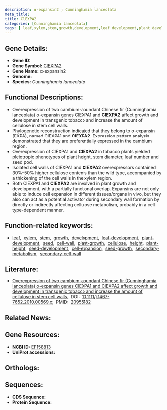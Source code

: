 ```yaml
---
description: α-expansin2 ; Cunninghamia lanceolata
meta_title:
title: ClEXPA2
categories: [Cunninghamia lanceolata]
tags: [ leaf,xylem,stem,growth,development,leaf development,plant development,seed,cell wall,plant growth,cellulose,height,plant height,seed development,cell expansion,seed growth,secondary metabolism,secondary cell wall ]
---
```


## Gene Details:
- **Gene ID:** []()
- **Gene Symbol:** <u>ClEXPA2</u>
- **Gene Name:** α-expansin2
- **Genome:** []()
- **Species:** *Cunninghamia lanceolata*

## Functional Descriptions:
   - Overexpression of two cambium-abundant Chinese fir (Cunninghamia lanceolata) α-expansin genes ClEXPA1 and **ClEXPA2** affect growth and development in transgenic tobacco and increase the amount of cellulose in stem cell walls.
   - Phylogenetic reconstruction indicated that they belong to α-expansin (EXPA), named ClEXPA1 and **ClEXPA2**. Expression pattern analysis demonstrated that they are preferentially expressed in the cambium region.
   - Overexpression of ClEXPA1 and **ClEXPA2** in tobacco plants yielded pleiotropic phenotypes of plant height, stem diameter, leaf number and seed pod.
   - Isolated cell walls of ClEXPA1 and **ClEXPA2** overexpressors contained 30%–50% higher cellulose contents than the wild type, accompanied by a thickening of the cell walls in the xylem region. 
   - Both ClEXPA1 and **ClEXPA2** are involved in plant growth and development, with a partially functional overlap. Expansins are not only able to induce cell expansion in different tissues/organs in vivo, but they also can act as a potential activator during secondary wall formation by directly or indirectly affecting cellulose metabolism, probably in a cell type-dependent manner.

## Function-related keywords:
   - [leaf](/tags/leaf/),&nbsp;&nbsp;[xylem](/tags/xylem/),&nbsp;&nbsp;[stem](/tags/stem/),&nbsp;&nbsp;[growth](/tags/growth/),&nbsp;&nbsp;[development](/tags/development/),&nbsp;&nbsp;[leaf-development](/tags/leaf-development/),&nbsp;&nbsp;[plant-development](/tags/plant-development/),&nbsp;&nbsp;[seed](/tags/seed/),&nbsp;&nbsp;[cell-wall](/tags/cell-wall/),&nbsp;&nbsp;[plant-growth](/tags/plant-growth/),&nbsp;&nbsp;[cellulose](/tags/cellulose/),&nbsp;&nbsp;[height](/tags/height/),&nbsp;&nbsp;[plant-height](/tags/plant-height/),&nbsp;&nbsp;[seed-development](/tags/seed-development/),&nbsp;&nbsp;[cell-expansion](/tags/cell-expansion/),&nbsp;&nbsp;[seed-growth](/tags/seed-growth/),&nbsp;&nbsp;[secondary-metabolism](/tags/secondary-metabolism/),&nbsp;&nbsp;[secondary-cell-wall](/tags/secondary-cell-wall/)

## Literature:
   - [Overexpression of two cambium-abundant Chinese fir (Cunninghamia lanceolata) α-expansin genes ClEXPA1 and ClEXPA2 affect growth and development in transgenic tobacco and increase the amount of cellulose in stem cell walls.](https://doi.org/10.1111/j.1467-7652.2010.00569.x)&nbsp;&nbsp;DOI:&nbsp;&nbsp;[10.1111/j.1467-7652.2010.00569.x](https://doi.org/10.1111/j.1467-7652.2010.00569.x);&nbsp;&nbsp;PMID:&nbsp;&nbsp;[20955182](https://pubmed.ncbi.nlm.nih.gov/20955182/)

## Related News:

## Gene Resources:
- **NCBI ID:**  [EF158813](https://www.ncbi.nlm.nih.gov/gene/?term=EF158813)
- **UniProt accessions:**  [](https://www.uniprot.org/uniprotkb//entry)

## Orthologs:

## Sequences:
- **CDS Sequence:**
- **Protein Sequence:**
